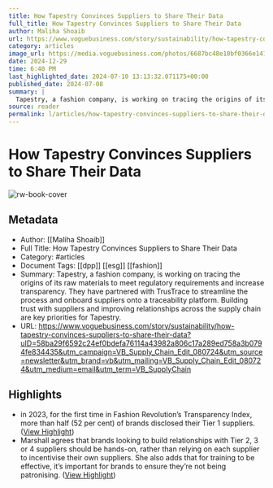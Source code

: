 ```yaml
---
title: How Tapestry Convinces Suppliers to Share Their Data
full_title: How Tapestry Convinces Suppliers to Share Their Data
author: Maliha Shoaib
url: https://www.voguebusiness.com/story/sustainability/how-tapestry-convinces-suppliers-to-share-their-data?uID=58ba29f6592c24ef0bdefa76114a43982a806c17a289ed758a3b0794fe834435&utm_campaign=VB_Supply_Chain_Edit_080724&utm_source=newsletter&utm_brand=vb&utm_mailing=VB_Supply_Chain_Edit_080724&utm_medium=email&utm_term=VB_SupplyChain
category: articles
image_url: https://media.voguebusiness.com/photos/6687bc48e10bf0366e141a30/16:9/w_1280,c_limit/TAPESTRY-VOGUEBUS-4724-SOCIAL-NEWSLETTER.jpg
date: 2024-12-29
time: 6:40 PM
last_highlighted_date: 2024-07-10 13:13:32.071175+00:00
published_date: 2024-07-08
summary: |
  Tapestry, a fashion company, is working on tracing the origins of its raw materials to meet regulatory requirements and increase transparency. They have partnered with TrusTrace to streamline the process and onboard suppliers onto a traceability platform. Building trust with suppliers and improving relationships across the supply chain are key priorities for Tapestry.
source: reader
permalink: l/articles/how-tapestry-convinces-suppliers-to-share-their-data
---
```

# How Tapestry Convinces Suppliers to Share Their Data

![rw-book-cover](https://media.voguebusiness.com/photos/6687bc48e10bf0366e141a30/16:9/w_1280,c_limit/TAPESTRY-VOGUEBUS-4724-SOCIAL-NEWSLETTER.jpg)

## Metadata
- Author: [[Maliha Shoaib]]
- Full Title: How Tapestry Convinces Suppliers to Share Their Data
- Category: #articles
- Document Tags: [[dpp]] [[esg]] [[fashion]] 
- Summary: Tapestry, a fashion company, is working on tracing the origins of its raw materials to meet regulatory requirements and increase transparency. They have partnered with TrusTrace to streamline the process and onboard suppliers onto a traceability platform. Building trust with suppliers and improving relationships across the supply chain are key priorities for Tapestry.
- URL: https://www.voguebusiness.com/story/sustainability/how-tapestry-convinces-suppliers-to-share-their-data?uID=58ba29f6592c24ef0bdefa76114a43982a806c17a289ed758a3b0794fe834435&utm_campaign=VB_Supply_Chain_Edit_080724&utm_source=newsletter&utm_brand=vb&utm_mailing=VB_Supply_Chain_Edit_080724&utm_medium=email&utm_term=VB_SupplyChain

## Highlights
- in 2023, for the first time in Fashion Revolution’s Transparency Index, more than half (52 per cent) of brands disclosed their Tier 1 suppliers. ([View Highlight](https://read.readwise.io/read/01j2ecajqq13q3bhcnrk40bpyb))
- Marshall agrees that brands looking to build relationships with Tier 2, 3 or 4 suppliers should be hands-on, rather than relying on each supplier to incentivise their own suppliers. She also adds that for training to be effective, it’s important for brands to ensure they’re not being patronising. ([View Highlight](https://read.readwise.io/read/01j2ece5vdsp99j2cx3jmn59n7))


